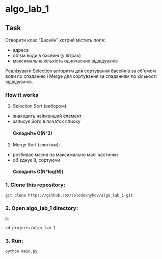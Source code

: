 # algo_lab_1

## Task
Створити клас “Басейн” котрий містить поля:
- адреса
- об'єм води в басейні (у літрах)
- максимальна кількість одночасних відвідувачів

Реалізувати Selection алгоритм для сортування басейнів за об'ємом води по спаданню і  Merge для сортування за спаданням по кількості відвідувачів.

### How it works
1. Selection Sort (вибором): 
- знаходить найменший елемент
- записує його в початок списку
  #### Складніть O(N^2)

2. Merge Sort (злиттям):
- розбиває масив на максимально малі частинки
- об'єднує їі, сортуючи
  #### Складніть O(N*log(N))

### 1. Clone this repository:

```
git clone https://github.com/solodovnykov/algo_lab_1.git
```

### 2. Open algo_lab_1 directory:

```
D:
```

```
cd projects/algo_lab_1
```

### 3. Run:

```
python main.py
```

